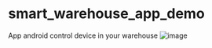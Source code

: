 # smart_warehouse_app_demo
App android control device in your warehouse
![image](https://github.com/hiot-emb/smart_warehouse_app_demo/assets/137071532/0fcda4c5-bfc1-4300-87c1-a55315f4e350)
